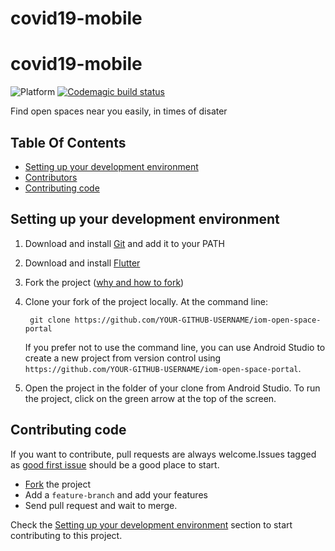 # covid19-mobile

# covid19-mobile

![Platform](https://img.shields.io/badge/platform-Android-green)
[![Codemagic build status](https://api.codemagic.io/apps/5e7a3de4d8ea2e12b4054e95/5e7a3de4d8ea2e12b4054e94/status_badge.svg)](https://codemagic.io/apps/5e7a3de4d8ea2e12b4054e95/5e7a3de4d8ea2e12b4054e94/latest_build)

Find open spaces near you easily, in times of disater

## Table Of Contents
 - [Setting up your development environment](#setting-up-your-development-environment)
 - [Contributors](#contributors)
 - [Contributing code](#contributing-code)

## Setting up your development environment

1. Download and install [Git](https://git-scm.com/downloads) and add it to your PATH
2. Download and install [Flutter](https://flutter.dev/docs/get-started/install)
3. Fork the project ([why and how to fork](https://help.github.com/articles/fork-a-repo/))
4. Clone your fork of the project locally. At the command line:

        git clone https://github.com/YOUR-GITHUB-USERNAME/iom-open-space-portal

    If you prefer not to use the command line, you can use Android Studio to create a new project from version control using `https://github.com/YOUR-GITHUB-USERNAME/iom-open-space-portal`.

1. Open the project in the folder of your clone from Android Studio. To run the project, click on the green arrow at the top of the screen.

## Contributing code
 If you want to contribute, pull requests are always welcome.Issues tagged as [good first issue](https://github.com/naxadeve/iom-open-space-portal/labels/good%20first%20issue) should be a good place to start.

- [Fork](https://github.com/iom-open-space-portal/fork) the project
- Add a `feature-branch` and add your features
- Send pull request and wait to merge.

Check the [Setting up your development environment](#setting-up-your-development-environment) section to start contributing to this project.



